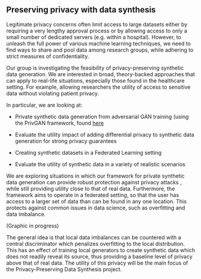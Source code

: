 ## Preserving privacy with data synthesis

Legitimate privacy concerns often limit access to large datasets either by requiring a very lengthy approval process or by allowing access to only a small number of dedicated servers (e.g. within a hospital). However, to unleash the full power of various machine learning techniques, we need to find ways to share and pool data among research groups, while adhering to strict measures of confidentiality.

  

Our group is investigating the feasibility of privacy-preserving synthetic data generation. We are interested in broad, theory-backed approaches that can apply to real-life situations, especially those found in the healthcare setting. For example, allowing researchers the utility of access to sensitive data without violating patient privacy.

  

In particular, we are looking at:

  

* Private synthetic data generation from adversarial GAN training (using the PrivGAN framework, found [here](https://arxiv.org/abs/2001.00071v3)

* Evaluate the utility impact of adding differential privacy to synthetic data generation for strong privacy guarantees

* Creating synthetic datasets in a Federated Learning setting

* Evaluate the utility of synthetic data in a variety of realistic scenarios

  

We are exploring situations in which our framework for private synthetic data generation can provide robust protection against privacy attacks , while still providing utility close to that of real data. Furthermore, the framework aims to operate in a federated setting, so that the user has access to a larger set of data than can be found in any one location. This protects against common issues in data science, such as overfitting and data imbalance.

  

(Graphic in progress)

  

The general idea is that local data imbalances can be countered with a central discriminator which penalizes overfitting to the local distribution. This has an effect of training local generators to create synthetic data which does not readily reveal its source, thus providing a baseline level of privacy above that of real data. The utility of this privacy will be the main focus of the Privacy-Preserving Data Synthesis project.
